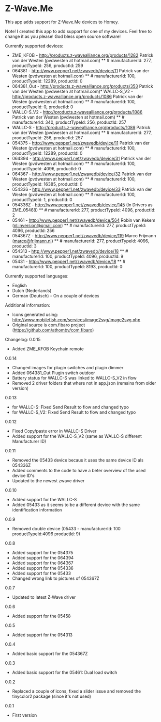 ﻿# Z-Wave.Me

This app adds support for Z-Wave.Me devices to Homey.

Note! I created this app to add support for one of my devices. 
Feel free to change it as you please! God bless open source software!



Currently supported devices:
* ZME_KFOB  - http://products.z-wavealliance.org/products/1282	Patrick van der Westen (pvdwesten at hotmail.com)
** # manufacturerId: 277, productTypeId: 256, productId: 259
* 064381  - http://www.pepper1.net/zwavedb/device/11	Patrick van der Westen (pvdwesten at hotmail.com)
** # manufacturerId: 100, productTypeId: 12289, productId: 0
* 064381_Out  - http://products.z-wavealliance.org/products/353	Patrick van der Westen (pvdwesten at hotmail.com)* WALLC-S_V2 - http://products.z-wavealliance.org/products/1086   Patrick van der Westen (pvdwesten at hotmail.com)
** # manufacturerId: 100, productTypeId: 0, productId: 0
* WALLC-S_V2 - http://products.z-wavealliance.org/products/1086   Patrick van der Westen (pvdwesten at hotmail.com)
** # manufacturerId: 340, productTypeId: 256, productId: 257
* WALLC-S - http://products.z-wavealliance.org/products/1086   Patrick van der Westen (pvdwesten at hotmail.com)
** # manufacturerId: 277, productTypeId: 256, productId: 257
* 054375  - http://www.pepper1.net/zwavedb/device/11	Patrick van der Westen (pvdwesten at hotmail.com)
** # manufacturerId: 100, productTypeId: 12289, productId: 0
* 064394  - http://www.pepper1.net/zwavedb/device/31	Patrick van der Westen (pvdwesten at hotmail.com)
** # manufacturerId: 100, productTypeId: 4096, productId: 0
* 064367  - http://www.pepper1.net/zwavedb/device/32	Patrick van der Westen (pvdwesten at hotmail.com)
** # manufacturerId: 100, productTypeId: 16385, productId: 0
* 054336  - http://www.pepper1.net/zwavedb/device/33	Patrick van der Westen (pvdwesten at hotmail.com)
** # manufacturerId: 100, productTypeId: 1, productId: 0
* 054336Z - http://www.pepper1.net/zwavedb/device/145	(In Drivers as ZME_05468)
** # manufacturerId: 277, productTypeId: 4096, productId: 2
* 05461   -	http://www.pepper1.net/zwavedb/device/564  	Robin van Kekem (nl.inversion@gmail.com)
** # manufacturerId: 277, productTypeId: 4096, productId: 256
* 054367Z - http://www.pepper1.net/zwavedb/device/119	Marco Frijmann (marco@frijmann.nl)
** # manufacturerId: 277, productTypeId: 4096, productId: 3
* 054313  -	http://www.pepper1.net/zwavedb/device/18
** # manufacturerId: 100, productTypeId: 4096, productId: 9
* 05431   -	http://www.pepper1.net/zwavedb/device/18
** # manufacturerId: 100, productTypeId: 8193, productId: 0


Currently supported languages:
* English
* Dutch (Nederlands)
* German (Deutsch) - On a couple of devices


Additional information:
* Icons generated using: http://www.mobilefish.com/services/image2svg/image2svg.php
* Original source is com.fibaro project (https://github.com/athombv/com.fibaro)


Changelog:
0.0.15
* Added ZME_KFOB Keychain remote

0.0.14
* Changed images for plugin switches and plugin dimmer
* Added 064381_Out Plugin switch outdoor
* Battery status for WALLC-S was linked to WALLC-S_V2 in flow
* Removed 2 driver folders that where not in app.json (remains from older version)

0.0.13
* for WALLC-S: Fixed Send Result to flow and changed typo 
* for WALLC-S_V2: Fixed Send Result to flow and changed typo 

0.0.12
* Fixed Copy/paste error in WALLC-S Driver
* Added support for the WALLC-S_V2 (same as WALLC-S different Manufacturer ID)


0.0.11
* Removed the 05433 device becaus it uses the same device ID als 054336Z
* Added comments to the code to have a beter overview of the used device ID's
* Updated to the newest zwave driver

0.0.10
* Added support for the WALLC-S
* Added 05433 as it seems to be a different device with the same identification information

0.0.9
* Removed double device (05433 - manufacturerId: 100 productTypeId:4096 productId: 9)

0.0.8
* Added support for the 054375
* Added support for the 064394
* Added support for the 064367
* Added support for the 054336
* Added support for the 05433
* Changed wrong link to pictures of 054367Z

0.0.7
* Updated to latest Z-Wave driver

0.0.6
* Added support for the 05458

0.0.5
* Added support for the 054313

0.0.4
* Added basic support for the 054367Z

0.0.3
* Added basic support for the 05461: Dual load switch

0.0.2
* Replaced a couple of icons, fixed a slider issue and removed the tinycolor2 package (since it's not used)

0.0.1
* First version

